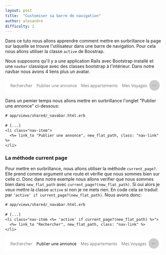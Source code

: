 ```yaml
---
layout: post
title:  "Customiser sa barre de navigation"
author: alexandre
difficulty: 1
---
```


Dans ce tuto nous allons apprendre comment mettre en surbrillance la page sur laquelle se trouve l'utilisateur dans une barre de navigation. Pour cela nous allons utiliser la classe `active` de Boostrap.

Nous supposons qu'il y a une application Rails avec Bootstrap installé et une `navbar` classique avec des classes bootstrap à l'intérieur. Dans notre navbar nous avons 4 liens plus un avatar.

![Barre de navigation](/images/posts/navbar.png)

Dans un pemier temps nous allons mettre en surbrillance l'onglet "Publier une annonce" ci-dessous:

```erb
# app/views/shared/_navabar.html.erb

# [...]
<li class="nav-item">
  <%= link_to "Publier une annonce", new_flat_path, class: "nav-link" %>
</li>
```

### La méthode current page

Pour mettre en surbrillance, nous allons utiliser la méthode `current_page?`. Elle prend comme argument une route et vérifie que nous sommes bien sur celle ci. Donc dans notre exemple nous allons verifier que nous sommes bien dans `new_flat_path` avec `current_page?(new_flat_path)`. Si oui alors je veux mettre la classe `active` si non je ne mets rien.
En code cela se traduit par `'active' if current_page?(new_flat_path)`.
Nous avons donc:

```erb
# app/views/shared/_navabar.html.erb

# [...]
<li class="nav-item <%= 'active' if current_page?(new_flat_path) %>">
  <%= link_to "Rechercher", new_flat_path, class: "nav-link" %>
</li>
```

![Barre de navigation](/images/posts/navbar-active.png)
